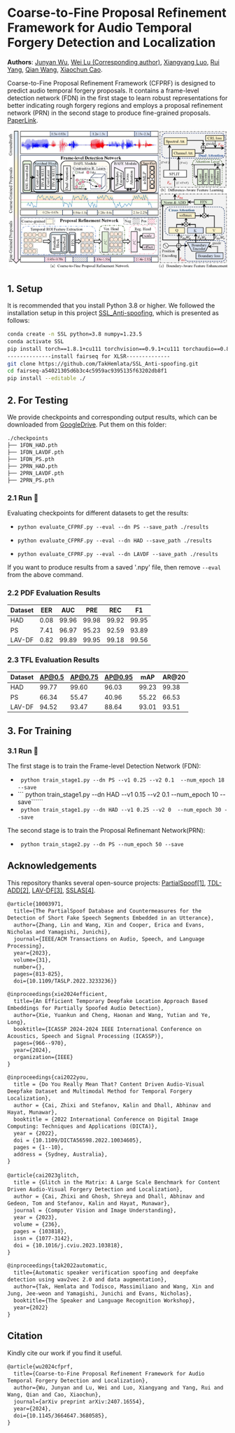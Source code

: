 # Coarse-to-Fine Proposal Refinement Framework for Audio Temporal Forgery Detection and Localization

**Authors**: [Junyan Wu](https://www.researchgate.net/profile/Wu-Junyan-5/research), [Wei Lu (Corresponding author)](https://cse.sysu.edu.cn/content/2461), [Xiangyang Luo](https://ieeexplore.ieee.org/author/37399489600), [Rui Yang](https://orcid.org/0009-0008-7446-7216), [Qian Wang](https://orcid.org/0000-0002-8967-8525), [Xiaochun Cao](https://scst.sysu.edu.cn/members/caoxiaochun.htm).

Coarse-to-Fine Proposal Refinement Framework (CFPRF) is designed to predict audio temporal forgery proposals. It contains a frame-level detection network (FDN) in the first stage to learn robust representations for better indicating rough forgery regions and employs a proposal refinement network (PRN) in the second stage to produce fine-grained proposals. [PaperLink](http://arxiv.org/abs/2407.16554).

![framework](./fig/framework.jpg)


## 1. Setup


It is recommended that you install Python 3.8 or higher. We followed the installation setup in this project [SSL_Anti-spoofing](https://github.com/TakHemlata/SSL_Anti-spoofing), which is presented as follows:


```bash
conda create -n SSL python=3.8 numpy=1.23.5
conda activate SSL
pip install torch==1.8.1+cu111 torchvision==0.9.1+cu111 torchaudio==0.8.1 -f https://download.pytorch.org/whl/torch_stable.html
--------------install fairseq for XLSR--------------
git clone https://github.com/TakHemlata/SSL_Anti-spoofing.git
cd fairseq-a54021305d6b3c4c5959ac9395135f63202db8f1
pip install --editable ./
```


## 2. For Testing 
We provide checkpoints and corresponding output results, which can be downloaded from [GoogleDrive](https://drive.google.com/drive/folders/1ygN-9v9bfZPKu9aLaGD6WKR_ld8vtGsz?usp=sharing). Put them on this folder:
```
./checkpoints
├── 1FDN_HAD.pth
├── 1FDN_LAVDF.pth
├── 1FDN_PS.pth
├── 2PRN_HAD.pth
├── 2PRN_LAVDF.pth
├── 2PRN_PS.pth
```

### 2.1 Run 🚀

Evaluating checkpoints for different datasets to get the results:

 - ```python evaluate_CFPRF.py --eval --dn PS --save_path ./results```

 - ```python evaluate_CFPRF.py --eval --dn HAD --save_path ./results```

 - ```python evaluate_CFPRF.py --eval --dn LAVDF --save_path ./results```

If you want to produce results from a saved '.npy' file, then remove `--eval` from the above command.


### 2.2 PDF Evaluation Results

| **Dataset** | **EER** | **AUC** | **PRE** | **REC** | **F1** |
|-------------|---------|---------|---------|---------|--------|
| HAD         | 0.08    | 99.96   | 99.98   | 99.92   | 99.95  |
| PS          | 7.41    | 96.97   | 95.23   | 92.59   | 93.89  |
| LAV-DF      | 0.82    | 99.89   | 99.95   | 99.18   | 99.56  |



### 2.3 TFL Evaluation Results

| **Dataset** | **AP@0.5** | **AP@0.75** | **AP@0.95** | **mAP** | **AR@20** |
|-------------|------------|-------------|-------------|---------|-----------|
| HAD         | 99.77      | 99.60       | 96.03       | 99.23   | 99.38     |
| PS          | 66.34      | 55.47       | 40.96       | 55.22   | 66.53     |
| LAV-DF      | 94.52      | 93.47       | 88.64       | 93.01   | 93.51     |



## 3. For Training

### 3.1 Run 🚀

The first stage is to train the Frame-level Detection Network (FDN):

 - ``` python train_stage1.py --dn PS --v1 0.25 --v2 0.1  --num_epoch 18 --save```
 - ``` python train_stage1.py --dn HAD --v1 0.15 --v2 0.1  --num_epoch 10 --save``````
 - ``` python train_stage1.py --dn HAD --v1 0.25 --v2 0  --num_epoch 30 --save```

The second stage is to train the Proposal Refinemant Network(PRN):

 - ``` python train_stage2.py --dn PS --num_epoch 50 --save```

## Acknowledgements
This repository thanks several open-source projects: [PartialSpoof[1]](https://github.com/nii-yamagishilab/PartialSpoof), [TDL-ADD[2]](https://github.com/xieyuankun/TDL-ADD), [LAV-DF[3]](https://github.com/ControlNet/LAV-DF), [SSLAS[4]](https://github.com/TakHemlata/SSL_Anti-spoofing). 

```
@article{10003971,
  title={The PartialSpoof Database and Countermeasures for the Detection of Short Fake Speech Segments Embedded in an Utterance}, 
  author={Zhang, Lin and Wang, Xin and Cooper, Erica and Evans, Nicholas and Yamagishi, Junichi},
  journal={IEEE/ACM Transactions on Audio, Speech, and Language Processing}, 
  year={2023},
  volume={31},
  number={},
  pages={813-825},
  doi={10.1109/TASLP.2022.3233236}}
```

```
@inproceedings{xie2024efficient,
  title={An Efficient Temporary Deepfake Location Approach Based Embeddings for Partially Spoofed Audio Detection},
  author={Xie, Yuankun and Cheng, Haonan and Wang, Yutian and Ye, Long},
  booktitle={ICASSP 2024-2024 IEEE International Conference on Acoustics, Speech and Signal Processing (ICASSP)},
  pages={966--970},
  year={2024},
  organization={IEEE}
}
```

```
@inproceedings{cai2022you,
  title = {Do You Really Mean That? Content Driven Audio-Visual Deepfake Dataset and Multimodal Method for Temporal Forgery Localization},
  author = {Cai, Zhixi and Stefanov, Kalin and Dhall, Abhinav and Hayat, Munawar},
  booktitle = {2022 International Conference on Digital Image Computing: Techniques and Applications (DICTA)},
  year = {2022},
  doi = {10.1109/DICTA56598.2022.10034605},
  pages = {1--10},
  address = {Sydney, Australia},
}

@article{cai2023glitch,
  title = {Glitch in the Matrix: A Large Scale Benchmark for Content Driven Audio-Visual Forgery Detection and Localization},
  author = {Cai, Zhixi and Ghosh, Shreya and Dhall, Abhinav and Gedeon, Tom and Stefanov, Kalin and Hayat, Munawar},
  journal = {Computer Vision and Image Understanding},
  year = {2023},
  volume = {236},
  pages = {103818},
  issn = {1077-3142},
  doi = {10.1016/j.cviu.2023.103818},
}
```

```
@inproceedings{tak2022automatic,
  title={Automatic speaker verification spoofing and deepfake detection using wav2vec 2.0 and data augmentation},
  author={Tak, Hemlata and Todisco, Massimiliano and Wang, Xin and Jung, Jee-weon and Yamagishi, Junichi and Evans, Nicholas},
  booktitle={The Speaker and Language Recognition Workshop},
  year={2022}
}
```


## Citation
Kindly cite our work if you find it useful.


```
@article{wu2024cfprf,
  title={Coarse-to-Fine Proposal Refinement Framework for Audio Temporal Forgery Detection and Localization},
  author={Wu, Junyan and Lu, Wei and Luo, Xiangyang and Yang, Rui and Wang, Qian and Cao, Xiaochun},
  journal={arXiv preprint arXiv:2407.16554},
  year={2024},
  doi={10.1145/3664647.3680585},
}
```

